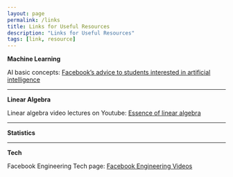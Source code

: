 ```yaml
---
layout: page
permalink: /links
title: Links for Useful Resources
description: "Links for Useful Resources"
tags: [link, resource]
---
```


**Machine Learning**

AI basic concepts: [Facebook’s advice to students interested in artificial intelligence](https://techcrunch.com/2016/12/01/facebooks-advice-to-students-interested-in-artificial-intelligence/)

---

**Linear Algebra**

Linear algebra video lectures on Youtube: [Essence of linear algebra
](https://www.youtube.com/playlist?list=PLZHQObOWTQDPD3MizzM2xVFitgF8hE_ab)

---

**Statistics**

---

**Tech**

Facebook Engineering Tech page: [Facebook Engineering Videos](https://www.facebook.com/pg/Engineering/videos/)
